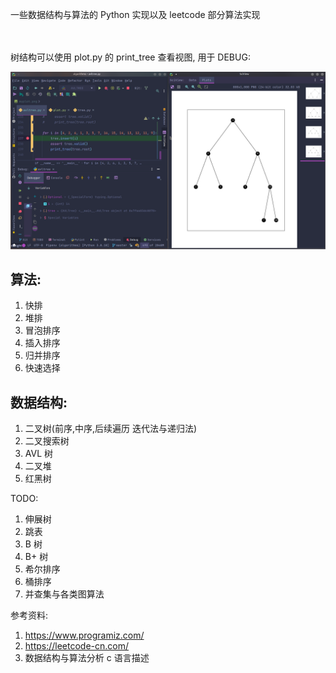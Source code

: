 一些数据结构与算法的 Python 实现以及 leetcode 部分算法实现


<br/>
<br/>
树结构可以使用 plot.py 的 print_tree 查看视图, 用于 DEBUG:

![pic](./p.png)

## 算法:

1. 快排
2. 堆排
3. 冒泡排序
4. 插入排序
5. 归并排序
6. 快速选择

## 数据结构:

1. 二叉树(前序,中序,后续遍历 迭代法与递归法)
2. 二叉搜索树
3. AVL 树
4. 二叉堆
5. 红黑树


TODO:

1. 伸展树
2. 跳表
3. B 树
4. B+ 树
5. 希尔排序
6. 桶排序
7. 并查集与各类图算法

参考资料:

1. https://www.programiz.com/
2. https://leetcode-cn.com/
3. 数据结构与算法分析 c 语言描述
